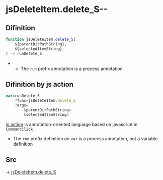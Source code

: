 # jsDeleteItem.delete_S--

## Difinition

```js.js
function jsDeleteItem.delete_S(
	${parentDirPathString},
	${selectedItemString},
) -> runDelete_S
```

- - The `run` prefix annotation is a process annotation


## Difinition by js action

```js.js
var=runDelete_S
	?func=jsDeleteItem.delete_S
	?args=
		&parentDirPathString=
		&selectedItemString=
```

[js action](#) is annotation-oriented language based on javascript in `CommandClick`

- The `run` prefix definition on `var` is a process annotation, not a variable definition

## Src

-> [jsDeleteItem.delete_S](https://github.com/puutaro/CommandClick/blob/master/app/src/main/java/com/puutaro/commandclick/fragment_lib/terminal_fragment/js_interface/list_index/JsDeleteItem.kt#L29)


